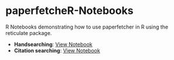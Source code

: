 # paperfetcheR-Notebooks

R Notebooks demonstrating how to use paperfetcher in R using the reticulate package.

- **Handsearching**: [View Notebook](https://paperfetcher.github.io/paperfetcheR-Notebooks/handsearching.nb.html)
- **Citation searching**: [View Notebook](https://paperfetcher.github.io/paperfetcheR-Notebooks/citation_searching.nb.html)
